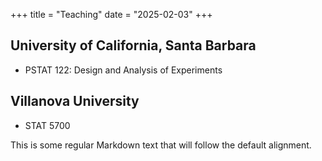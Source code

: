 +++
title = "Teaching"
date = "2025-02-03"
+++

## University of California, Santa Barbara

 - PSTAT 122: Design and Analysis of Experiments
  
## Villanova University

 - STAT 5700

This is some regular Markdown text that will follow the default alignment.
